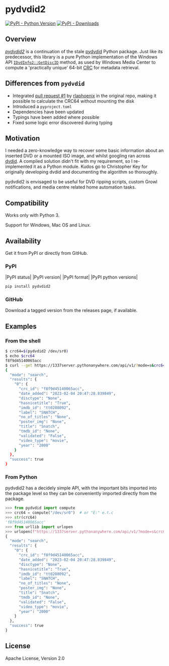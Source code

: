 pydvdid2
========

[![PyPI - Python Version](https://img.shields.io/pypi/pyversions/pydvdid2?style=for-the-badge)](https://pypi.org/project/pydvdid2)
[![PyPI - Downloads](https://img.shields.io/pypi/dw/pydvdid2?style=for-the-badge)](https://pypi.org/project/pydvdid2)

## Overview

[_pydvdid2_][pydvdid2] is a continuation of the stale [pydvdid][pydvdid] Python
package. Just like its predecessor, this library is a pure Python
implementation of the Windows API [`IDvdInfo2::GetDiscID`][winmethod] method,
as used by Windows Media Center to compute a 'practically unique' 64-bit
[CRC][crc] for metadata retrieval.

[pydvdid2]: https://github.com/samvv/pydvdid2
[pydvdid]: https://github.com/sjwood/pydvdid
[winmethod]: https://msdn.microsoft.com/en-us/library/windows/desktop/dd376453.aspx
[dvdid]: http://dvdid.cjkey.org.uk/
[crc]: https://en.wikipedia.org/wiki/Cyclic_redundancy_check

## Differences from `pydvdid`

 - Integrated [pull request #1][pull] by
   [rlaphoenix](https://github.com/rlaphoenix) in the original repo, making it
   possible to calculate the CRC64 without mounting the disk
 - Introduced a `pyproject.toml`
 - Dependencies have been updated
 - Typings have been added where possible
 - Fixed some logic error discovered during typing

[pull]: https://github.com/sjwood/pydvdid/pull/1

## Motivation

I needed a zero-knowledge way to recover some basic information about an
inserted DVD or a mounted ISO image, and whilst googling ran across
[dvdid][dvdid]. A compiled solution didn't fit with my requirement, so I
re-implemented it as a Python module. Kudos go to Christopher Key for
originally developing dvdid and documenting the algorithm so thoroughly.

pydvdid2 is envisaged to be useful for DVD ripping scripts, custom Growl
notifications, and media centre related home automation tasks.

## Compatibility

Works only with Python 3.

Support for Windows, Mac OS and Linux.

## Availability

Get it from PyPI or directly from GitHub.

### PyPI

|PyPI status|
|PyPI version|
|PyPI format|
|PyPI python versions|

```sh
pip install pydvdid2
```

### GitHub

Download a tagged version from the releases page, if available.

## Examples

### From the shell

```sh
$ crc64=$(pydvdid2 /dev/sr0)
$ echo $crc64
f8f9d45140065acc
$ curl --get https://1337server.pythonanywhere.com/api/v1/?mode=s&crc64=$crc64
{
  "mode": "search",
  "results": {
    "0": {
      "crc_id": "f8f9d45140065acc",
      "date_added": "2023-02-04 20:47:28.839849",
      "disctype": "None",
      "hasnicetitle": "True",
      "imdb_id": "tt0208092",
      "label": "SNATCH",
      "no_of_titles": "None",
      "poster_img": "None",
      "title": "Snatch",
      "tmdb_id": "None",
      "validated": "False",
      "video_type": "movie",
      "year": "2000"
    }
  },
  "success": true
}
```

### From Python

pydvdid2 has a decidely simple API, with the important bits imported into the package level so they can be conveniently imported directly from the package.


```python
>>> from pydvdid import compute
>>> crc64 = compute("/dev/sr0")  # or "E:" e.t.c
>>> str(crc64)
'f8f9d45140065acc'
>>> from urllib import urlopen
>>> urlopen(f"https://1337server.pythonanywhere.com/api/v1/?mode=s&crc64={crc64}").read()
{
  "mode": "search",
  "results": {
    "0": {
      "crc_id": "f8f9d45140065acc",
      "date_added": "2023-02-04 20:47:28.839849",
      "disctype": "None",
      "hasnicetitle": "True",
      "imdb_id": "tt0208092",
      "label": "SNATCH",
      "no_of_titles": "None",
      "poster_img": "None",
      "title": "Snatch",
      "tmdb_id": "None",
      "validated": "False",
      "video_type": "movie",
      "year": "2000"
    }
  },
  "success": true
}
```

## License

Apache License, Version 2.0
